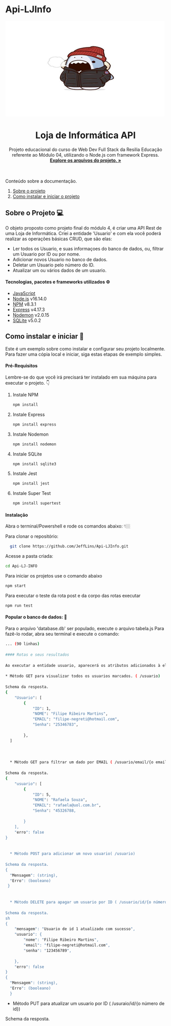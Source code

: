# Api-LJInfo
 <img src ="./src/imagem/shark12.jpg" alt = "logo" width = "500" height = "300">

<h1 align="center">Loja de Informática API</h1>
  
  <p align="center">
   Projeto educacional do curso de Web Dev Full Stack da Resilia Educação referente ao Módulo 04, utilizando o Node.js com framework Express.
   <br />
    <a href=""><strong>Explore os arquivos do projeto. »</strong></a>
    <br />
</div>
<br />
<br />
  <summary>Conteúdo sobre a documentação.</summary>
  <ol>
    <li>
      <a href="#sobre-o-projeto">Sobre o projeto</a>
    </li>
    <li>
      <a href="#como-instalar-e-iniciar">Como instalar e iniciar o projeto</a>
    </li>
  </ol>
  
  ## Sobre o Projeto 💻
  
  O objeto proposto como projeto final do módulo 4, é criar uma API Rest de uma Loja de Informática. Criei a entidade 'Usuario' e com ela você poderá realizar as operações básicas CRUD, que são elas:
  <br />
  * Ler todos os Usuario, e suas informaçoes do banco de dados, ou, filtrar um Usuario por ID ou por nome.
  * Adicionar novos Usuario no banco de dados.
  * Deletar um Usuario pelo número do ID.
  * Atualizar um ou vários dados de um usuario.

  #### Tecnologias, pacotes e frameworks utilizados ⚙️
 
  * [JavaScript](https://www.javascript.com/)
  * [Node.js](https://nodejs.org/en/) v16.14.0
  * [NPM](https://www.npmjs.com/) v8.3.1
  * [Express](https://www.npmjs.com/package/express) v4.17.3
  * [Nodemon](https://www.npmjs.com/package/nodemon) v2.0.15
  * [SQLite](https://www.sqlite.org/index.html) v5.0.2


 ## Como instalar e iniciar 🏁
  
 Este é um exemplo sobre como instalar e configurar seu projeto localmente. Para fazer uma cópia local e iniciar, siga estas etapas de exemplo simples.

#### Pré-Requisitos

Lembre-se do que você irá precisará ter instalado em sua máquina para executar o projeto. 👇
1. Instale NPM
   ```sh
   npm install
   ```
2. Instale Express
   ```sh
   npm install express
   ```
3. Instale Nodemon
   ```sh
   npm install nodemon
   ```
3. Instale SQLite
   ```sh
   npm install sqlite3
   ```
4. Instale Jest
   ```sh
   npm install jest
   ```
5. Instale Super Test
   ```sh
   npm install supertest
   ```
  #### Instalação
  
  Abra o terminal/Powershell e rode os comandos abaixo: 👇🏼

Para clonar o repositório:
 ```sh
   git clone https://github.com/JeffLins/Api-LJInfo.git
   ```
Acesse a pasta criada:
```sh
cd Api-LJ-INFO
```
Para iniciar os projetos use o comando abaixo
```sh
npm start
```
Para executar o teste da rota post e da corpo das rotas executar
```sh
npm run test
```

#### Popular o banco de dados: 🚧
Para o arquivo 'database.db' ser populado, execute o arquivo tabela.js Para fazê-lo rodar, abra seu terminal e execute o comando:
```sh
... (90 linhas)

#### Rotas e seus resultados

Ao executar a entidade usuario, aparecerá os atributos adicionados à ela, que são: id, nome, email e senha. Veja os resultados:

* Método GET para visualizar todos os usuarios marcados. ( /usuario)

Schema da resposta. 
{
    "Usuario": [
        {
            "ID": 1,
            "NOME": "Filipe Ribeiro Martins",
            "EMAIL": "filipe-negreti@hotmail.com",
            "Senha": "25346783",
            
        },
  ]
  


  * Método GET para filtrar um dado por EMAIL ( /usuario/email/{o email do usuario})

Schema da resposta. 
{
    "usuario": [
        {
            "ID": 5,
            "NOME": "Rafaela Souza",
            "EMAIL": "rafaela@uol.com.br",
            "Senha": "45326788,
            
        }
    ],
    "erro": false
}
  

  * Método POST para adicionar um novo usuario( /usuario)

Schema da resposta. 
{
  "Mensagem": (string),
  "Erro": (booleano)
 }
  

  * Método DELETE para apagar um usuario por ID ( /usuario/id/{o número de id})

Schema da resposta. 
sh
{
    "mensagem": "Usuario de id 1 atualizado com sucesso",
    "usuario": {
        "nome": "Filipe Ribeiro Martins",
        "email": "filipe-negreti@hotmail.com",
        "senha": "123456789",
        
    },
    "erro": false
}
{
  "Mensagem": (string),
  "Erro": (booleano)
  }
  ```
  * Método PUT para atualizar um usuario  por ID ( /usuraio/id/{o número de id})

Schema da resposta. 
